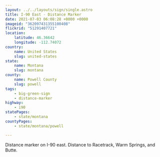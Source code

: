 ```yaml
---
layout: ../../layouts/sign/single.astro
title: I-90 East - Distance Marker
date: 2021-07-03 06:08:28 +0000 +0000
imageid: "362097431355100408"
flickrid: "51291407721"
location:
    latitude: 46.36642
    longitude: -112.74072
country:
    name: United States
    slug: united-states
state:
    name: Montana
    slug: montana
county:
    name: Powell County
    slug: powell
tags:
    - big-green-sign
    - distance-marker
highway:
    - i90
statePages:
    - state/montana
countyPages:
    - state/montana/powell

---
```

Distance marker on I-90 east.  Distance to Racetrack, Warm Springs, and Butte.